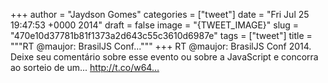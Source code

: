 
+++
author = "Jaydson Gomes"
categories = ["tweet"]
date = "Fri Jul 25 19:47:53 +0000 2014"
draft = false
image = "{TWEET_IMAGE}"
slug = "470e10d37781b81f1373a2d643c55c3610d6987e"
tags = ["tweet"]
title = """RT @maujor: BrasilJS Conf..."""
+++
RT @maujor: BrasilJS Conf 2014.
Deixe seu comentário sobre esse evento ou sobre a JavaScript e concorra ao sorteio de um... http://t.co/w64…
